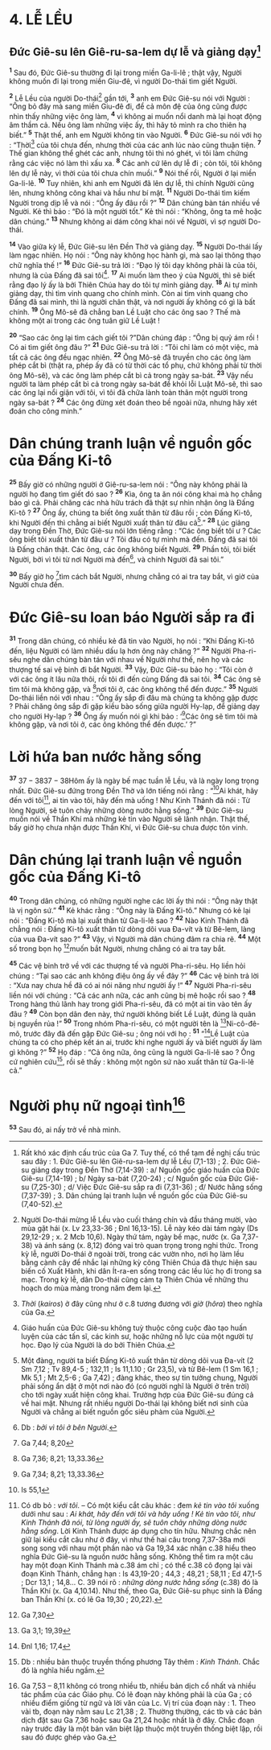 # 4. LỄ LỀU
## Đức Giê-su lên Giê-ru-sa-lem dự lễ và giảng dạy[^1]
<sup><b>1</b></sup> Sau đó, Đức Giê-su thường đi lại trong miền Ga-li-lê ; thật vậy, Người không muốn đi lại trong miền Giu-đê, vì người Do-thái tìm giết Người.

<sup><b>2</b></sup> Lễ Lều của người Do-thái[^2] gần tới, <sup><b>3</b></sup> anh em Đức Giê-su nói với Người : “Ông bỏ đây mà sang miền Giu-đê đi, để cả môn đệ của ông cũng được nhìn thấy những việc ông làm, <sup><b>4</b></sup> vì không ai muốn nổi danh mà lại hoạt động âm thầm cả. Nếu ông làm những việc ấy, thì hãy tỏ mình ra cho thiên hạ biết.” <sup><b>5</b></sup> Thật thế, anh em Người không tin vào Người. <sup><b>6</b></sup> Đức Giê-su nói với họ : “Thời[^3] của tôi chưa đến, nhưng thời của các anh lúc nào cũng thuận tiện. <sup><b>7</b></sup> Thế gian không thể ghét các anh, nhưng tôi thì nó ghét, vì tôi làm chứng rằng các việc nó làm thì xấu xa. <sup><b>8</b></sup> Các anh cứ lên dự lễ đi ; còn tôi, tôi không lên dự lễ này, vì thời của tôi chưa chín muồi.” <sup><b>9</b></sup> Nói thế rồi, Người ở lại miền Ga-li-lê. <sup><b>10</b></sup> Tuy nhiên, khi anh em Người đã lên dự lễ, thì chính Người cũng lên, nhưng không công khai và hầu như bí mật. <sup><b>11</b></sup> Người Do-thái tìm kiếm Người trong dịp lễ và nói : “Ông ấy đâu rồi ?” <sup><b>12</b></sup> Dân chúng bàn tán nhiều về Người. Kẻ thì bảo : “Đó là một người tốt.” Kẻ thì nói : “Không, ông ta mê hoặc dân chúng.” <sup><b>13</b></sup> Nhưng không ai dám công khai nói về Người, vì sợ người Do-thái.

<sup><b>14</b></sup> Vào giữa kỳ lễ, Đức Giê-su lên Đền Thờ và giảng dạy. <sup><b>15</b></sup> Người Do-thái lấy làm ngạc nhiên. Họ nói : “Ông này không học hành gì, mà sao lại thông thạo chữ nghĩa thế !” <sup><b>16</b></sup> Đức Giê-su trả lời : “Đạo lý tôi dạy không phải là của tôi, nhưng là của Đấng đã sai tôi[^4]. <sup><b>17</b></sup> Ai muốn làm theo ý của Người, thì sẽ biết rằng đạo lý ấy là bởi Thiên Chúa hay do tôi tự mình giảng dạy. <sup><b>18</b></sup> Ai tự mình giảng dạy, thì tìm vinh quang cho chính mình. Còn ai tìm vinh quang cho Đấng đã sai mình, thì là người chân thật, và nơi người ấy không có gì là bất chính. <sup><b>19</b></sup> Ông Mô-sê đã chẳng ban Lề Luật cho các ông sao ? Thế mà không một ai trong các ông tuân giữ Lề Luật !

<sup><b>20</b></sup> “Sao các ông lại tìm cách giết tôi ?”Dân chúng đáp : “Ông bị quỷ ám rồi ! Có ai tìm giết ông đâu ?” <sup><b>21</b></sup> Đức Giê-su trả lời : “Tôi chỉ làm có một việc, mà tất cả các ông đều ngạc nhiên. <sup><b>22</b></sup> Ông Mô-sê đã truyền cho các ông làm phép cắt bì (thật ra, phép ấy đã có từ thời các tổ phụ, chứ không phải từ thời ông Mô-sê), và các ông làm phép cắt bì cả trong ngày sa-bát. <sup><b>23</b></sup> Vậy nếu người ta làm phép cắt bì cả trong ngày sa-bát để khỏi lỗi Luật Mô-sê, thì sao các ông lại nổi giận với tôi, vì tôi đã chữa lành toàn thân một người trong ngày sa-bát ? <sup><b>24</b></sup> Các ông đừng xét đoán theo bề ngoài nữa, nhưng hãy xét đoán cho công minh.”

# Dân chúng tranh luận về nguồn gốc của Đấng Ki-tô
<sup><b>25</b></sup> Bấy giờ có những người ở Giê-ru-sa-lem nói : “Ông này không phải là người họ đang tìm giết đó sao ? <sup><b>26</b></sup> Kìa, ông ta ăn nói công khai mà họ chẳng bảo gì cả. Phải chăng các nhà hữu trách đã thật sự nhìn nhận ông là Đấng Ki-tô ? <sup><b>27</b></sup> Ông ấy, chúng ta biết ông xuất thân từ đâu rồi ; còn Đấng Ki-tô, khi Người đến thì chẳng ai biết Người xuất thân từ đâu cả[^5].” <sup><b>28</b></sup> Lúc giảng dạy trong Đền Thờ, Đức Giê-su nói lớn tiếng rằng : “Các ông biết tôi ư ? Các ông biết tôi xuất thân từ đâu ư ? Tôi đâu có tự mình mà đến. Đấng đã sai tôi là Đấng chân thật. Các ông, các ông không biết Người. <sup><b>29</b></sup> Phần tôi, tôi biết Người, bởi vì tôi từ nơi Người mà đến[^6], và chính Người đã sai tôi.”

<sup><b>30</b></sup> Bấy giờ họ [^1*]tìm cách bắt Người, nhưng chẳng có ai tra tay bắt, vì giờ của Người chưa đến.

# Đức Giê-su loan báo Người sắp ra đi
<sup><b>31</b></sup> Trong dân chúng, có nhiều kẻ đã tin vào Người, họ nói : “Khi Đấng Ki-tô đến, liệu Người có làm nhiều dấu lạ hơn ông này chăng ?” <sup><b>32</b></sup> Người Pha-ri-sêu nghe dân chúng bàn tán với nhau về Người như thế, nên họ và các thượng tế sai vệ binh đi bắt Người. <sup><b>33</b></sup> Vậy, Đức Giê-su bảo họ : “Tôi còn ở với các ông ít lâu nữa thôi, rồi tôi đi đến cùng Đấng đã sai tôi. <sup><b>34</b></sup> Các ông sẽ tìm tôi mà không gặp, và [^2*]nơi tôi ở, các ông không thể đến được.” <sup><b>35</b></sup> Người Do-thái liền nói với nhau : “Ông ấy sắp đi đâu mà chúng ta không gặp được ? Phải chăng ông sắp đi gặp kiều bào sống giữa người Hy-lạp, để giảng dạy cho người Hy-lạp ? <sup><b>36</b></sup> Ông ấy muốn nói gì khi bảo : ‘[^3*]Các ông sẽ tìm tôi mà không gặp, và nơi tôi ở, các ông không thể đến được.’ ?”

# Lời hứa ban nước hằng sống
<sup><b>37</b></sup> $37-38$$37-38$Hôm ấy là ngày bế mạc tuần lễ Lều, và là ngày long trọng nhất. Đức Giê-su đứng trong Đền Thờ và lớn tiếng nói rằng : “[^4*]Ai khát, hãy đến với tôi[^7], ai tin vào tôi, hãy đến mà uống ! Như Kinh Thánh đã nói : Từ lòng Người, sẽ tuôn chảy những dòng nước hằng sống.” <sup><b>39</b></sup> Đức Giê-su muốn nói về Thần Khí mà những kẻ tin vào Người sẽ lãnh nhận. Thật thế, bấy giờ họ chưa nhận được Thần Khí, vì Đức Giê-su chưa được tôn vinh.

# Dân chúng lại tranh luận về nguồn gốc của Đấng Ki-tô
<sup><b>40</b></sup> Trong dân chúng, có những người nghe các lời ấy thì nói : “Ông này thật là vị ngôn sứ.” <sup><b>41</b></sup> Kẻ khác rằng : “Ông này là Đấng Ki-tô.” Nhưng có kẻ lại nói : “Đấng Ki-tô mà lại xuất thân từ Ga-li-lê sao ? <sup><b>42</b></sup> Nào Kinh Thánh đã chẳng nói : Đấng Ki-tô xuất thân từ dòng dõi vua Đa-vít và từ Bê-lem, làng của vua Đa-vít sao ?” <sup><b>43</b></sup> Vậy, vì Người mà dân chúng đâm ra chia rẽ. <sup><b>44</b></sup> Một số trong bọn họ [^5*]muốn bắt Người, nhưng chẳng có ai tra tay bắt.

<sup><b>45</b></sup> Các vệ binh trở về với các thượng tế và người Pha-ri-sêu. Họ liền hỏi chúng : “Tại sao các anh không điệu ông ấy về đây ?” <sup><b>46</b></sup> Các vệ binh trả lời : “Xưa nay chưa hề đã có ai nói năng như người ấy !” <sup><b>47</b></sup> Người Pha-ri-sêu liền nói với chúng : “Cả các anh nữa, các anh cũng bị mê hoặc rồi sao ? <sup><b>48</b></sup> Trong hàng thủ lãnh hay trong giới Pha-ri-sêu, đã có một ai tin vào tên ấy đâu ? <sup><b>49</b></sup> Còn bọn dân đen này, thứ người không biết Lề Luật, đúng là quân bị nguyền rủa !” <sup><b>50</b></sup> Trong nhóm Pha-ri-sêu, có một người tên là [^6*]Ni-cô-đê-mô, trước đây đã đến gặp Đức Giê-su ; ông nói với họ : <sup><b>51</b></sup> “[^7*]Lề Luật của chúng ta có cho phép kết án ai, trước khi nghe người ấy và biết người ấy làm gì không ?” <sup><b>52</b></sup> Họ đáp : “Cả ông nữa, ông cũng là người Ga-li-lê sao ? Ông cứ nghiên cứu[^8], rồi sẽ thấy : không một ngôn sứ nào xuất thân từ Ga-li-lê cả.”

# Người phụ nữ ngoại tình[^9]
<sup><b>53</b></sup> Sau đó, ai nấy trở về nhà mình.

[^1]: Rất khó xác định cấu trúc của Ga 7. Tuy thế, có thể tạm đề nghị cấu trúc sau đây : 1. Đức Giê-su lên Giê-ru-sa-lem dự lễ Lều (7,1-13) ; 2. Đức Giê-su giảng dạy trong Đền Thờ (7,14-39) : a/ Nguồn gốc giáo huấn của Đức Giê-su (7,14-19) ; b/ Ngày sa-bát (7,20-24) ; c/ Nguồn gốc của Đức Giê-su (7,25-30) ; d/ Việc Đức Giê-su sắp ra đi (7,31-36) ; đ/ Nước hằng sống (7,37-39) ; 3. Dân chúng lại tranh luận về nguồn gốc của Đức Giê-su (7,40-52).
[^2]: Người Do-thái mừng lễ Lều vào cuối tháng chín và đầu tháng mười, vào mùa gặt hái (x. Lv 23,33-36 ; Đnl 16,13-15). Lễ này kéo dài tám ngày (Ds 29,12-29 ; x. 2 Mcb 10,6). Ngày thứ tám, ngày bế mạc, nước (x. Ga 7,37-38) và ánh sáng (x. 8,12) đóng vai trò quan trọng trong nghi thức. Trong kỳ lễ, người Do-thái ở ngoài trời, trong các vườn nho, nơi họ làm lều bằng cành cây để nhắc lại những kỳ công Thiên Chúa đã thực hiện sau biến cố Xuất Hành, khi dân Ít-ra-en sống trong các lều lúc họ đi trong sa mạc. Trong kỳ lễ, dân Do-thái cũng cảm tạ Thiên Chúa về những thu hoạch do mùa màng trong năm đem lại.
[^3]: <i>Thời</i> (<i>kairos</i>) ở đây cũng như ở c.8 tương đương với <i>giờ</i> (<i>hôra</i>) theo nghĩa của Ga.
[^4]: Giáo huấn của Đức Giê-su không tuỳ thuộc công cuộc đào tạo huấn luyện của các tấn sĩ, các kinh sư, hoặc những nỗ lực của một người tự học. Đạo lý của Người là do bởi Thiên Chúa.
[^5]: Một đàng, người ta biết Đấng Ki-tô xuất thân từ dòng dõi vua Đa-vít (2 Sm 7,12 ; Tv 89,4-5 ; 132,11 ; Is 11,1.10 ; Gr 23,5), và từ Bê-lem (1 Sm 16,1 ; Mk 5,1 ; Mt 2,5-6 ; Ga 7,42) ; đàng khác, theo sự tin tưởng chung, Người phải sống ẩn dật ở một nơi nào đó (có người nghĩ là Người ở trên trời) cho tới ngày xuất hiện công khai. Trường hợp của Đức Giê-su đúng cả về hai mặt. Nhưng rất nhiều người Do-thái lại không biết nơi sinh của Người và chẳng ai biết nguồn gốc siêu phàm của Người.
[^6]: Db : <i>bởi vì tôi ở bên Người</i>.
[^7]: Có db bỏ : <i>với tôi</i>. – Có một kiểu cắt câu khác : đem <i>kẻ tin vào tôi</i> xuống dưới như sau : <i>Ai khát, hãy đến với tôi và hãy uống ! Kẻ tin vào tôi, như Kinh Thánh đã nói, từ lòng người ấy, sẽ tuôn chảy những dòng nước hằng sống</i>. Lời Kinh Thánh được áp dụng cho tín hữu. Nhưng chắc nên giữ lại kiểu cắt câu như ở đây, vì như thế hai câu trong 7,37-38a mới song song với nhau một phần nào và Ga 19,34 xác nhận c.38 hiểu theo nghĩa Đức Giê-su là nguồn nước hằng sống. Không thể tìm ra một câu hay một đoạn Kinh Thánh mà c.38 ám chỉ ; có thể c.38 cô đọng lại vài đoạn Kinh Thánh, chẳng hạn : Is 43,19-20 ; 44,3 ; 48,21 ; 58,11 ; Ed 47,1-5 ; Dcr 13,1 ; 14,8... C. 39 nói rõ : <i>những dòng nước hằng sống</i> (c.38) đó là Thần Khí (x. Ga 4,10.14). Như thế, theo Ga, Đức Giê-su phục sinh là Đấng ban Thần Khí (x. có lẽ Ga 19,30 ; 20,22).
[^8]: Db : nhiều bản thuộc truyền thống phương Tây thêm : <i>Kinh Thánh</i>. Chắc đó là nghĩa hiểu ngầm.
[^9]: Ga 7,53 – 8,11 không có trong nhiều tb, nhiều bản dịch cổ nhất và nhiều tác phẩm của các Giáo phụ. Có lẽ đoạn này không phải là của Ga ; có nhiều điểm giống từ ngữ và lời văn của Lc. Vị trí của đoạn này : 1. Theo vài tb, đoạn này nằm sau Lc 21,38 ; 2. Thường thường, các tb và các bản dịch đặt sau Ga 7,36 hoặc sau Ga 21,24 hoặc nhất là ở đây. Chắc đoạn này trước đây là một bản văn biệt lập thuộc một truyền thống biệt lập, rồi sau đó được ghép vào Ga.
[^1*]: Ga 7,44; 8,20
[^2*]: Ga 7,36; 8,21; 13,33.36
[^3*]: Ga 7,34; 8,21; 13,33.36
[^4*]: Is 55,1
[^5*]: Ga 7,30
[^6*]: Ga 3,1; 19,39
[^7*]: Đnl 1,16; 17,4
